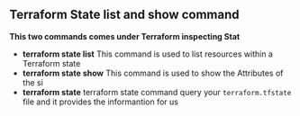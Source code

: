 ## Terraform State list and show command
**This two commands comes under Terraform inspecting Stat**
- **terraform state list** This command is used to list resources within a Terraform state
- **terraform state show**  This command is used to show the Attributes of the si
- **terraform state** terraform state command query your `terraform.tfstate` file and it provides the informantion for us 